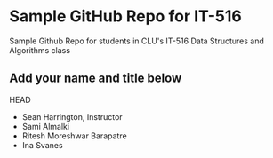 # Sample GitHub Repo for IT-516

Sample Github Repo for students in CLU's IT-516 Data Structures and Algorithms class

## Add your name and title below
HEAD

- Sean Harrington, Instructor
- Sami Almalki
- Ritesh Moreshwar Barapatre
- Ina Svanes
